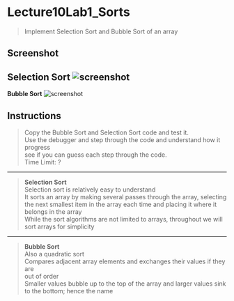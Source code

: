 # Lecture10Lab1_Sorts
> Implement Selection Sort and Bubble Sort of an array

## Screenshot  

**Selection Sort**
![screenshot](Lecture10Lab1_Sorts_SelectionSort.gif)
---
**Bubble Sort**
![screenshot](Lecture10Lab1_Sorts_BubbleSort.gif)

## Instructions
> Copy the Bubble Sort and Selection Sort code and test it.  
> Use the debugger and step through the code and understand how it progress  
> see if you can guess each step through the code.  
> Time Limit: ? 
---
> **Selection Sort**  
> Selection sort is relatively easy to understand  
> It sorts an array by making several passes through the array, selecting  
> the next smallest item in the array each time and placing it where it  
> belongs in the array  
> While the sort algorithms are not limited to arrays, throughout we will  
> sort arrays for simplicity
---
> **Bubble Sort**  
> Also a quadratic sort  
> Compares adjacent array elements and exchanges their values if they are  
> out of order  
> Smaller values bubble up to the top of the array and larger values sink  
> to the bottom; hence the name